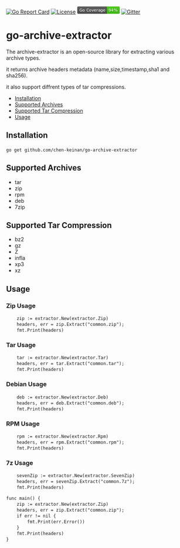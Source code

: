 [![Go Report Card](https://goreportcard.com/badge/github.com/chen-keinan/go-archive-extractor)](https://goreportcard.com/report/github.com/chen-keinan/go-archive-extractor)
[![License](https://img.shields.io/badge/License-Apache%202.0-blue.svg)](https://github.com/chen-keinan/go-archive-extractor/blob/master/LICENSE)
<img src="./pkg/img/coverage_badge.png" alt="test coverage badge">
[![Gitter](https://badges.gitter.im/beacon-sec/community.svg)](https://gitter.im/beacon-sec/community?utm_source=badge&utm_medium=badge&utm_campaign=pr-badge)

# go-archive-extractor

The archive-extractor is an open-source library for extracting various archive types.

it returns archive headers metadata (name,size,timestamp,sha1 and sha256).

it also support diffrent types of tar compressions.

* [Installation](#installation)
* [Supported Archives](#supported-archives)
* [Supported Tar Compression](#supported-tar-compression)
* [Usage](#usage)

## Installation

``
go get github.com/chen-keinan/go-archive-extractor
``

## Supported Archives

- tar
- zip
- rpm
- deb
- 7zip

## Supported Tar Compression

- bz2
- gz
- Z
- infla
- xp3
- xz

## Usage

### Zip Usage

```
    zip := extractor.New(extractor.Zip)
    headers, err = zip.Extract("common.zip");
    fmt.Print(headers)
```

### Tar Usage

```
    tar := extractor.New(extractor.Tar)
    headers, err = tar.Extract("common.tar");
    fmt.Print(headers)
```

### Debian Usage

```
    deb := extractor.New(extractor.Deb)
    headers, err = deb.Extract("common.deb");
    fmt.Print(headers)
```

### RPM Usage

```
    rpm := extractor.New(extractor.Rpm)
    headers, err = rpm.Extract("common.rpm");
    fmt.Print(headers)
```

### 7z Usage

```
    sevenZip := extractor.New(extractor.SevenZip)
    headers, err = sevenZip.Extract("common.7z");
    fmt.Print(headers)
```

```
func main() {
    zip := extractor.New(extractor.Zip)
    headers, err = zip.Extract("common.zip");
    if err != nil {
        fmt.Print(err.Error())
    }
    fmt.Print(headers)
}
```
